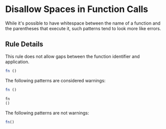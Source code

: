 # Disallow Spaces in Function Calls

While it's possible to have whitespace between the name of a function and the parentheses that execute it, such patterns tend to look more like errors.

## Rule Details

This rule does not allow gaps between the function identifier and application.

```js
fn ()
```

The following patterns are considered warnings:

```js
fn ()
```

```js
fn
()
```

The following patterns are not warnings:

```js
fn()
```

